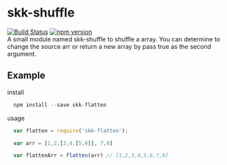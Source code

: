 # skk-shuffle
[![Build Status](https://travis-ci.org/softkaikai/skk-binSearch.svg?branch=master)](https://travis-ci.org/softkaikai/skk-binSearch)
[![npm version](https://badge.fury.io/js/skk-binsearch.svg)](https://badge.fury.io/js/skk-binsearch)<br />
A small module named skk-shuffle to shuffle a array. You can determine to change the source arr or return a new array by pass true as the second argument.
## Example
install
``` javascript
  npm install --save skk-flatten
```
usage
``` javascript
  var flatten = require('skk-flatten');

  var arr = [1,2,[3,4,[5,6]], 7,8]

  var flattenArr = flatten(arr) // [1,2,3,4,5,6,7,8]

```
